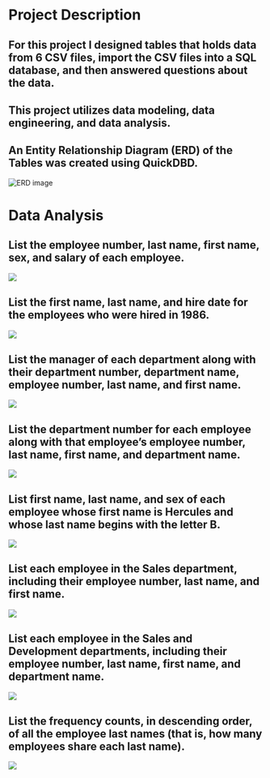 # Project Description 
## For this project I designed tables that holds data from 6 CSV files, import the CSV files into a SQL database, and then answered questions about the data.

## This project utilizes data modeling, data engineering, and data analysis. 

## An Entity Relationship Diagram (ERD) of the Tables was created using QuickDBD.
![ERD image](Images/ERD.png) 

# Data Analysis 
## List the employee number, last name, first name, sex, and salary of each employee.
![](Images/question_1.png)

## List the first name, last name, and hire date for the employees who were hired in 1986.
![](Images/question_2.png)

## List the manager of each department along with their department number, department name, employee number, last name, and first name.
![](Images/question_3.png)

## List the department number for each employee along with that employee’s employee number, last name, first name, and department name.
![](Images/question_4.png)

## List first name, last name, and sex of each employee whose first name is Hercules and whose last name begins with the letter B.
![](Images/question_5.png)

## List each employee in the Sales department, including their employee number, last name, and first name.
![](Images/question_6.png)

## List each employee in the Sales and Development departments, including their employee number, last name, first name, and department name.
![](Images/question_7.png)

## List the frequency counts, in descending order, of all the employee last names (that is, how many employees share each last name).
![](Images/question_8.png)
